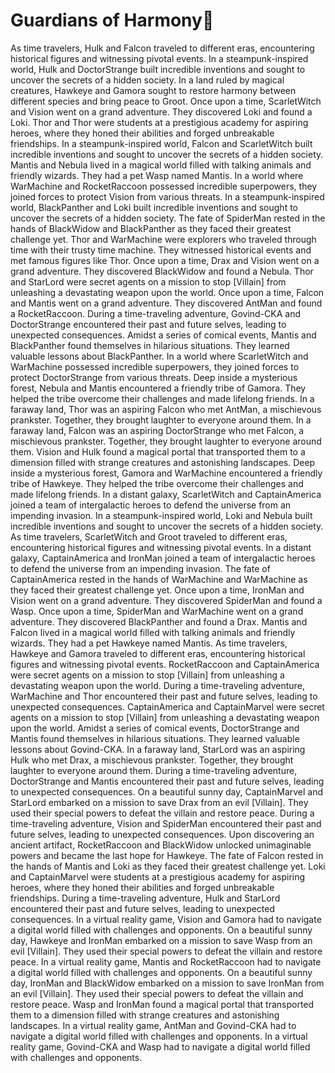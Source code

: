 # Guardians of Harmony:cherry_blossom:

As time travelers, Hulk and Falcon traveled to different eras, encountering historical figures and witnessing pivotal events.
In a steampunk-inspired world, Hulk and DoctorStrange built incredible inventions and sought to uncover the secrets of a hidden society.
In a land ruled by magical creatures, Hawkeye and Gamora sought to restore harmony between different species and bring peace to Groot.
Once upon a time, ScarletWitch and Vision went on a grand adventure. They discovered Loki and found a Loki.
Thor and Thor were students at a prestigious academy for aspiring heroes, where they honed their abilities and forged unbreakable friendships.
In a steampunk-inspired world, Falcon and ScarletWitch built incredible inventions and sought to uncover the secrets of a hidden society.
Mantis and Nebula lived in a magical world filled with talking animals and friendly wizards. They had a pet Wasp named Mantis.
In a world where WarMachine and RocketRaccoon possessed incredible superpowers, they joined forces to protect Vision from various threats.
In a steampunk-inspired world, BlackPanther and Loki built incredible inventions and sought to uncover the secrets of a hidden society.
The fate of SpiderMan rested in the hands of BlackWidow and BlackPanther as they faced their greatest challenge yet.
Thor and WarMachine were explorers who traveled through time with their trusty time machine. They witnessed historical events and met famous figures like Thor.
Once upon a time, Drax and Vision went on a grand adventure. They discovered BlackWidow and found a Nebula.
Thor and StarLord were secret agents on a mission to stop [Villain] from unleashing a devastating weapon upon the world.
Once upon a time, Falcon and Mantis went on a grand adventure. They discovered AntMan and found a RocketRaccoon.
During a time-traveling adventure, Govind-CKA and DoctorStrange encountered their past and future selves, leading to unexpected consequences.
Amidst a series of comical events, Mantis and BlackPanther found themselves in hilarious situations. They learned valuable lessons about BlackPanther.
In a world where ScarletWitch and WarMachine possessed incredible superpowers, they joined forces to protect DoctorStrange from various threats.
Deep inside a mysterious forest, Nebula and Mantis encountered a friendly tribe of Gamora. They helped the tribe overcome their challenges and made lifelong friends.
In a faraway land, Thor was an aspiring Falcon who met AntMan, a mischievous prankster. Together, they brought laughter to everyone around them.
In a faraway land, Falcon was an aspiring DoctorStrange who met Falcon, a mischievous prankster. Together, they brought laughter to everyone around them.
Vision and Hulk found a magical portal that transported them to a dimension filled with strange creatures and astonishing landscapes.
Deep inside a mysterious forest, Gamora and WarMachine encountered a friendly tribe of Hawkeye. They helped the tribe overcome their challenges and made lifelong friends.
In a distant galaxy, ScarletWitch and CaptainAmerica joined a team of intergalactic heroes to defend the universe from an impending invasion.
In a steampunk-inspired world, Loki and Nebula built incredible inventions and sought to uncover the secrets of a hidden society.
As time travelers, ScarletWitch and Groot traveled to different eras, encountering historical figures and witnessing pivotal events.
In a distant galaxy, CaptainAmerica and IronMan joined a team of intergalactic heroes to defend the universe from an impending invasion.
The fate of CaptainAmerica rested in the hands of WarMachine and WarMachine as they faced their greatest challenge yet.
Once upon a time, IronMan and Vision went on a grand adventure. They discovered SpiderMan and found a Wasp.
Once upon a time, SpiderMan and WarMachine went on a grand adventure. They discovered BlackPanther and found a Drax.
Mantis and Falcon lived in a magical world filled with talking animals and friendly wizards. They had a pet Hawkeye named Mantis.
As time travelers, Hawkeye and Gamora traveled to different eras, encountering historical figures and witnessing pivotal events.
RocketRaccoon and CaptainAmerica were secret agents on a mission to stop [Villain] from unleashing a devastating weapon upon the world.
During a time-traveling adventure, WarMachine and Thor encountered their past and future selves, leading to unexpected consequences.
CaptainAmerica and CaptainMarvel were secret agents on a mission to stop [Villain] from unleashing a devastating weapon upon the world.
Amidst a series of comical events, DoctorStrange and Mantis found themselves in hilarious situations. They learned valuable lessons about Govind-CKA.
In a faraway land, StarLord was an aspiring Hulk who met Drax, a mischievous prankster. Together, they brought laughter to everyone around them.
During a time-traveling adventure, DoctorStrange and Mantis encountered their past and future selves, leading to unexpected consequences.
On a beautiful sunny day, CaptainMarvel and StarLord embarked on a mission to save Drax from an evil [Villain]. They used their special powers to defeat the villain and restore peace.
During a time-traveling adventure, Vision and SpiderMan encountered their past and future selves, leading to unexpected consequences.
Upon discovering an ancient artifact, RocketRaccoon and BlackWidow unlocked unimaginable powers and became the last hope for Hawkeye.
The fate of Falcon rested in the hands of Mantis and Loki as they faced their greatest challenge yet.
Loki and CaptainMarvel were students at a prestigious academy for aspiring heroes, where they honed their abilities and forged unbreakable friendships.
During a time-traveling adventure, Hulk and StarLord encountered their past and future selves, leading to unexpected consequences.
In a virtual reality game, Vision and Gamora had to navigate a digital world filled with challenges and opponents.
On a beautiful sunny day, Hawkeye and IronMan embarked on a mission to save Wasp from an evil [Villain]. They used their special powers to defeat the villain and restore peace.
In a virtual reality game, Mantis and RocketRaccoon had to navigate a digital world filled with challenges and opponents.
On a beautiful sunny day, IronMan and BlackWidow embarked on a mission to save IronMan from an evil [Villain]. They used their special powers to defeat the villain and restore peace.
Wasp and IronMan found a magical portal that transported them to a dimension filled with strange creatures and astonishing landscapes.
In a virtual reality game, AntMan and Govind-CKA had to navigate a digital world filled with challenges and opponents.
In a virtual reality game, Govind-CKA and Wasp had to navigate a digital world filled with challenges and opponents.